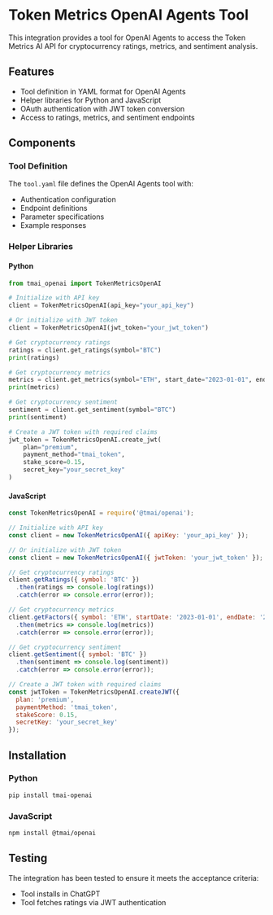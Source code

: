 # Token Metrics OpenAI Agents Tool

This integration provides a tool for OpenAI Agents to access the Token Metrics AI API for cryptocurrency ratings, metrics, and sentiment analysis.

## Features

- Tool definition in YAML format for OpenAI Agents
- Helper libraries for Python and JavaScript
- OAuth authentication with JWT token conversion
- Access to ratings, metrics, and sentiment endpoints

## Components

### Tool Definition

The `tool.yaml` file defines the OpenAI Agents tool with:
- Authentication configuration
- Endpoint definitions
- Parameter specifications
- Example responses

### Helper Libraries

#### Python

```python
from tmai_openai import TokenMetricsOpenAI

# Initialize with API key
client = TokenMetricsOpenAI(api_key="your_api_key")

# Or initialize with JWT token
client = TokenMetricsOpenAI(jwt_token="your_jwt_token")

# Get cryptocurrency ratings
ratings = client.get_ratings(symbol="BTC")
print(ratings)

# Get cryptocurrency metrics
metrics = client.get_metrics(symbol="ETH", start_date="2023-01-01", end_date="2023-01-31")
print(metrics)

# Get cryptocurrency sentiment
sentiment = client.get_sentiment(symbol="BTC")
print(sentiment)

# Create a JWT token with required claims
jwt_token = TokenMetricsOpenAI.create_jwt(
    plan="premium",
    payment_method="tmai_token",
    stake_score=0.15,
    secret_key="your_secret_key"
)
```

#### JavaScript

```javascript
const TokenMetricsOpenAI = require('@tmai/openai');

// Initialize with API key
const client = new TokenMetricsOpenAI({ apiKey: 'your_api_key' });

// Or initialize with JWT token
const client = new TokenMetricsOpenAI({ jwtToken: 'your_jwt_token' });

// Get cryptocurrency ratings
client.getRatings({ symbol: 'BTC' })
  .then(ratings => console.log(ratings))
  .catch(error => console.error(error));

// Get cryptocurrency metrics
client.getFactors({ symbol: 'ETH', startDate: '2023-01-01', endDate: '2023-01-31' })
  .then(metrics => console.log(metrics))
  .catch(error => console.error(error));

// Get cryptocurrency sentiment
client.getSentiment({ symbol: 'BTC' })
  .then(sentiment => console.log(sentiment))
  .catch(error => console.error(error));

// Create a JWT token with required claims
const jwtToken = TokenMetricsOpenAI.createJWT({
  plan: 'premium',
  paymentMethod: 'tmai_token',
  stakeScore: 0.15,
  secretKey: 'your_secret_key'
});
```

## Installation

### Python

```bash
pip install tmai-openai
```

### JavaScript

```bash
npm install @tmai/openai
```

## Testing

The integration has been tested to ensure it meets the acceptance criteria:
- Tool installs in ChatGPT
- Tool fetches ratings via JWT authentication
